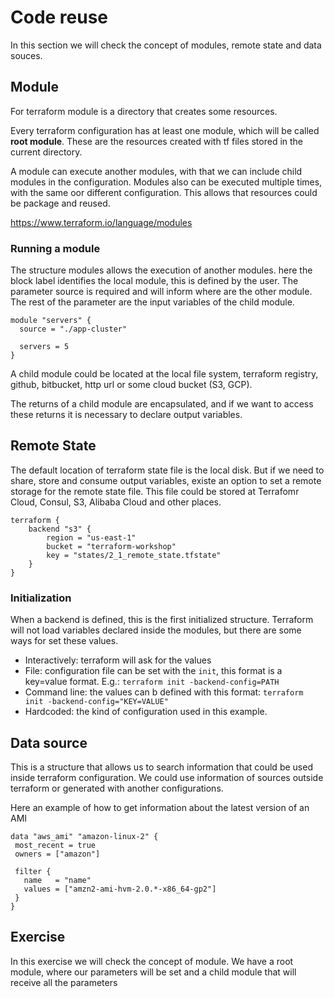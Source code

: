 # Code reuse
In this section we will check the concept of modules, remote state and data souces. 

## Module
For terraform module is a directory that creates some resources.

Every terraform configuration has at least one module, which will be called **root module**. These are the resources created with tf files stored in the current directory. 
 
A module can execute another modules, with that we can include child modules in the configuration. Modules also can be executed multiple times, with the same oor different configuration. This allows that resources could be package and reused. 

https://www.terraform.io/language/modules

### Running a module
The structure modules allows the execution of another modules. here the block label identifies the local module, this is defined by the user. The parameter source is required and will inform where are the other module. The rest of the parameter are the input variables of the child module.  

```hcl
module "servers" {
  source = "./app-cluster"
 
  servers = 5
}
```
A child module could be located at the local file system, terraform registry, github, bitbucket, http url or some cloud bucket (S3, GCP).

The returns of a child module are encapsulated, and if we want  to access these returns it is necessary to declare output variables. 

## Remote State
The default location of terraform state file is the local disk. But if we need to share, store and consume output variables, existe an option to set a remote storage for the remote state file. This file could be stored at Terrafomr Cloud, Consul, S3, Alibaba Cloud and other places.

```hcl
terraform {
    backend "s3" {
        region = "us-east-1"
        bucket = "terraform-workshop"
        key = "states/2_1_remote_state.tfstate"
    }
}
```

### Initialization
When a backend is defined, this is the first initialized structure. Terraform will not load variables declared inside the modules, but there are some ways for set these values.
* Interactively: terraform will ask for the values
* File: configuration file can be set with the `init`, this format is a key=value format. E.g.: `terraform init -backend-config=PATH`
* Command line: the values can b defined with this format: `terraform init -backend-config="KEY=VALUE"`
* Hardcoded: the kind of configuration used in this example.

## Data source
This is a structure that allows us to search information that could be used inside terraform configuration. We could use information of sources outside terraform or generated with another configurations.

Here an example of how to get information about the latest version of an AMI

```hcl
data "aws_ami" "amazon-linux-2" {
 most_recent = true
 owners = ["amazon"]

 filter {
   name   = "name"
   values = ["amzn2-ami-hvm-2.0.*-x86_64-gp2"]
 }
}
```

## Exercise
In this exercise we will check the concept of module. We have a root module, where our parameters will be set and a child module that will receive all the parameters 
